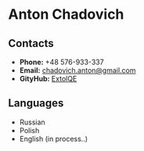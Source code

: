 # Anton Chadovich

## Contacts

- **Phone:** +48 576-933-337
- **Email:** <chadovich.anton@gmail.com>
- **GityHub:** [ExtolQE](https://github.com/ExtolQE)

## Languages

- Russian
- Polish
- English (in process..)

